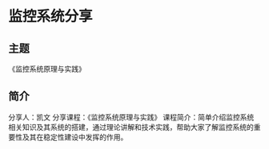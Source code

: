 # 监控系统分享

## 主题

《监控系统原理与实践》

## 简介

分享人：凯文
分享课程：《监控系统原理与实践》
课程简介：简单介绍监控系统相关知识及其系统的搭建，通过理论讲解和技术实践，帮助大家了解监控系统的重要性及其在稳定性建设中发挥的作用。
